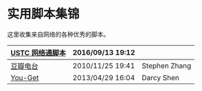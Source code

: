 ---
---

# 实用脚本集锦

这里收集来自网络的各种优秀的脚本。

| [USTC 网络通脚本](scripts/wlt.md) | 2016/09/13 19:12 |               |
| --------------------------------- | ---------------- | ------------- |
| [豆瓣电台](scripts/douban.md)     | 2010/11/25 19:41 | Stephen Zhang |
| [You-Get](scripts/you_get.md)     | 2013/04/29 16:04 | Darcy Shen    |
